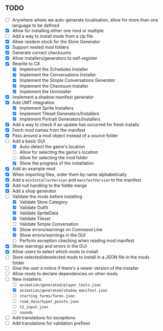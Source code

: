 ## TODO

* [ ] Anywhere where we auto-generate localisation, allow for more than one language to be defined
* [x] Allow for installing either one mod or multiple
* [ ] Add a way to install mods from a zip file
* [x] Allow random stock for the Store Generator
* [x] Support nested mod folders
* [x] Generate correct checksums
* [x] Allow installers/generators to self-register
* [x] Rewrite to C#
  * [x] Implement the Schedules Installer
  * [x] Implement the Conversations Installer
  * [x] Implement the Simple Conversations Generator
  * [x] Implement the Checksum Installer
  * [x] Implement the Uninstaller
* [x] Implement a shadow manifest generator
* [x] Add UMT integration
  * [x] Implement Sprite Installers
  * [x] Implement Tileset Generators/Installers
  * [x] Implement Portrait Generators/Installers
* [x] Add a way to check if an update has occurred for fresh installs
* [x] Fetch mod names from the manifest
* [x] Pass around a mod object instead of a source folder
* [ ] Add a basic GUI
  * [x] Auto-detect the game's location
  * [ ] Allow for selecting the game's location
  * [ ] Allow for selecting the mod folder
  * [x] Show the progress of the installation
* [x] Add an example mod
* [x] When importing files, order them by name alphabetically
* [x] Add a `minInstallerVersion` and `manifestVersion` to the manifest
* [x] Add null handling to the fiddle merge
* [x] Add a shop generator
* [ ] Validate the mods before installing
  * [x] Validate Store Category
  * [x] Validate Outfit
  * [x] Validate SpriteData
  * [x] Validate Tileset
  * [ ] Validate Simple Conversation
  * [x] Show errors/warnings on Command Line
  * [x] Show errors/warnings in the GUI
  * [ ] Perform exception checking when reading mod manifest
* [x] Show warnings and errors in the GUI
* [x] Allow users to select which mods to install
* [ ] Store selected/deselected mods to install in a JSON file in the mods folder
* [ ] Give the user a notice if there's a newer version of the installer
* [ ] Allow mods to declare dependencies on other mods
* [ ] New installers:
  * [ ] `animation/generated/player_tools.json`
  * [x] `animation/generated/shadow_manifest.json`
  * [ ] `starting_farms/farms.json`
  * [ ] `room_data/hyper_points.json`
  * [ ] `t2_input.json`
  * [ ] `sounds`
* [ ] Add translations for exceptions
* [ ] Add translations for validation prefixes
